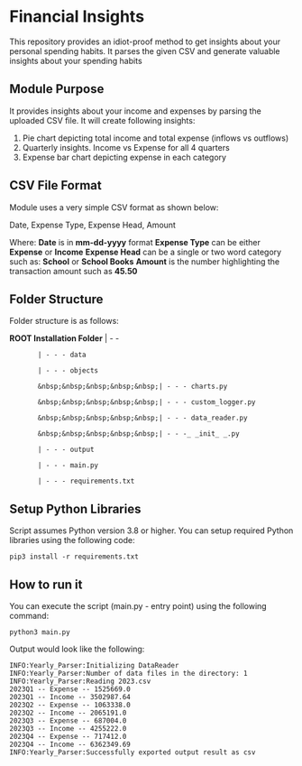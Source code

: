 # Financial Insights
This repository provides an idiot-proof method to get insights about your personal spending habits. It parses the given CSV and generate valuable insights about your spending habits

## Module Purpose
It provides insights about your income and expenses by parsing the uploaded CSV file. It will create following insights:

1. Pie chart depicting total income and total expense (inflows vs outflows)
2. Quarterly insights. Income vs Expense for all 4 quarters
3. Expense bar chart depicting expense in each category

## CSV File Format
Module uses a very simple CSV format as shown below:

Date, Expense Type, Expense Head, Amount

Where:
 **Date** is in **mm-dd-yyyy** format
**Expense Type** can be either **Expense** or **Income**
**Expense Head** can be a single or two word category such as: **School** or **School Books**
**Amount** is the number highlighting the transaction amount such as **45.50**

## Folder Structure
Folder structure is as follows:

**ROOT Installation Folder**
           | - -
           
           | - - - data
           
           | - - - objects
           
           &nbsp;&nbsp;&nbsp;&nbsp;&nbsp;| - - - charts.py
           
           &nbsp;&nbsp;&nbsp;&nbsp;&nbsp;| - - - custom_logger.py
           
           &nbsp;&nbsp;&nbsp;&nbsp;&nbsp;| - - - data_reader.py
           
           &nbsp;&nbsp;&nbsp;&nbsp;&nbsp;| - - -_ _init_ _.py
           
           | - - - output
           
           | - - - main.py
           
           | - - - requirements.txt

## Setup Python Libraries
Script assumes Python version 3.8 or higher. You can setup required Python libraries using the following code:

    pip3 install -r requirements.txt

## How to run it
You can execute the script (main.py - entry point) using the following command:

    python3 main.py

Output would look like the following:

    INFO:Yearly_Parser:Initializing DataReader
    INFO:Yearly_Parser:Number of data files in the directory: 1
    INFO:Yearly_Parser:Reading 2023.csv
    2023Q1 -- Expense -- 1525669.0
    2023Q1 -- Income -- 3502987.64
    2023Q2 -- Expense -- 1063338.0
    2023Q2 -- Income -- 2065191.0
    2023Q3 -- Expense -- 687004.0
    2023Q3 -- Income -- 4255222.0
    2023Q4 -- Expense -- 717412.0
    2023Q4 -- Income -- 6362349.69
    INFO:Yearly_Parser:Successfully exported output result as csv

